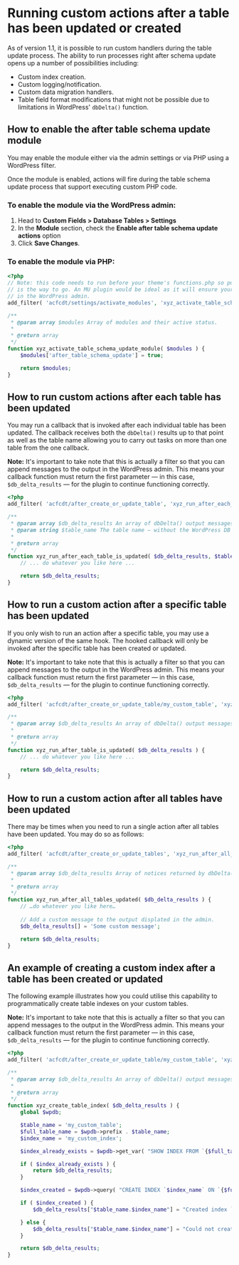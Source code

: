 # Running custom actions after a table has been updated or created

As of version 1.1, it is possible to run custom handlers during the table update process. The ability to run processes
right after schema update opens up a number of possibilities including:

- Custom index creation.
- Custom logging/notification.
- Custom data migration handlers.
- Table field format modifications that might not be possible due to limitations in WordPress' `dbDelta()` function.

## How to enable the after table schema update module

You may enable the module either via the admin settings or via PHP using a WordPress filter.

Once the module is enabled, actions will fire during the table schema update process that support executing custom PHP
code.

### To enable the module via the WordPress admin:

1. Head to **Custom Fields > Database Tables > Settings**
2. In the **Module** section, check the **Enable after table schema update actions** option
3. Click **Save Changes**.

### To enable the module via PHP:

```php
<?php
// Note: this code needs to run before your theme's functions.php so putting this in a configuration plugin
// is the way to go. An MU plugin would be ideal as it will ensure your configuration cannot be deactivated
// in the WordPress admin.
add_filter( 'acfcdt/settings/activate_modules', 'xyz_activate_table_schema_update_module');

/**
 * @param array $modules Array of modules and their active status.
 *
 * @return array
 */
function xyz_activate_table_schema_update_module( $modules ) {
	$modules['after_table_schema_update'] = true;

	return $modules;
}
```

## How to run custom actions after each table has been updated

You may run a callback that is invoked after each individual table has been updated. The callback receives both
the `dbDelta()` results up to that point as well as the table name allowing you to carry out tasks on more than one
table from the one callback.

**Note:** It's important to take note that this is actually a filter so that you can append messages to the output in
the WordPress admin. This means your callback function must return the first parameter — in this
case, `$db_delta_results` — for the plugin to continue functioning correctly.

```php
<?php
add_filter( 'acfcdt/after_create_or_update_table', 'xyz_run_after_each_table_is_updated', 10, 2 );

/**
 * @param array $db_delta_results An array of dbDelta() output messages that will appear in the admin.
 * @param string $table_name The table name — without the WordPress DB prefix — that was just updated.
 *
 * @return array
 */
function xyz_run_after_each_table_is_updated( $db_delta_results, $table_name ) {
	// ... do whatever you like here ...

	return $db_delta_results;
}
```

## How to run a custom action after a specific table has been updated

If you only wish to run an action after a specific table, you may use a dynamic version of the same hook. The hooked
callback will only be invoked after the specific table has been created or updated.

**Note:** It's important to take note that this is actually a filter so that you can append messages to the output in
the WordPress admin. This means your callback function must return the first parameter — in this
case, `$db_delta_results` — for the plugin to continue functioning correctly.

```php
<?php
add_filter( 'acfcdt/after_create_or_update_table/my_custom_table', 'xyz_run_after_table_is_updated' );

/**
 * @param array $db_delta_results An array of dbDelta() output messages that will appear in the admin.
 *
 * @return array
 */
function xyz_run_after_table_is_updated( $db_delta_results ) {
	// ... do whatever you like here ...

	return $db_delta_results;
}
```

## How to run a custom action after all tables have been updated

There may be times when you need to run a single action after all tables have been updated. You may do so as follows:

```php
<?php
add_filter( 'acfcdt/after_create_or_update_tables', 'xyz_run_after_all_tables_updated' );

/**
 * @param array $db_delta_results Array of notices returned by dbDelta() while updating the tables.
 *
 * @return array
 */
function xyz_run_after_all_tables_updated( $db_delta_results ) {
	// …do whatever you like here…
  
	// Add a custom message to the output displated in the admin.
	$db_delta_results[] = 'Some custom message';

	return $db_delta_results;
}
```

## An example of creating a custom index after a table has been created or updated

The following example illustrates how you could utilise this capability to programmatically create table indexes on your
custom tables.

**Note:** It's important to take note that this is actually a filter so that you can append messages to the output in
the WordPress admin. This means your callback function must return the first parameter — in this
case, `$db_delta_results` — for the plugin to continue functioning correctly.

```php
<?php
add_filter( 'acfcdt/after_create_or_update_table/my_custom_table', 'xyz_create_table_index', 10 );

/**
 * @param array $db_delta_results An array of dbDelta() output messages that will appear in the admin.
 *
 * @return array
 */
function xyz_create_table_index( $db_delta_results ) {
	global $wpdb;

	$table_name = 'my_custom_table';
	$full_table_name = $wpdb->prefix . $table_name;
	$index_name = 'my_custom_index';

	$index_already_exists = $wpdb->get_var( "SHOW INDEX FROM `{$full_table_name}` WHERE key_name = '$index_name'" );

	if ( $index_already_exists ) {
		return $db_delta_results;
	}

    $index_created = $wpdb->query( "CREATE INDEX `$index_name` ON `{$full_table_name}` (some_field(255), some_other_field(255));" );

    if ( $index_created ) {
        $db_delta_results["$table_name.$index_name"] = "Created index `$index_name` on table `{$full_table_name}`.";

    } else {
        $db_delta_results["$table_name.$index_name"] = "Could not create index on `{$full_table_name}`: {$wpdb->last_error}";
    }

	return $db_delta_results;
}
```